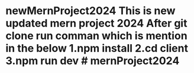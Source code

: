 # newMernProject2024 This is new updated mern project 2024 After git clone run comman which is mention in the below 1.npm install 2.cd client 3.npm run dev # mernProject2024
